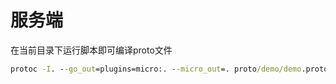 # 服务端

在当前目录下运行脚本即可编译proto文件   
```cmd
protoc -I. --go_out=plugins=micro:. --micro_out=. proto/demo/demo.proto
```